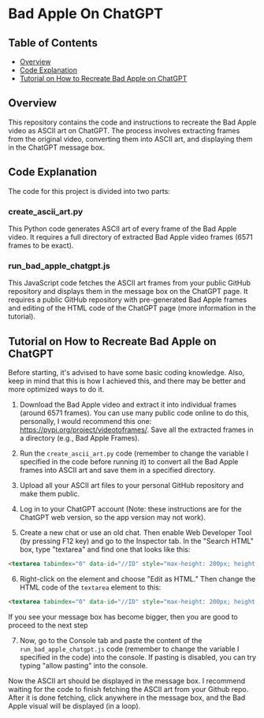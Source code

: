 # Bad Apple On ChatGPT

## Table of Contents

- [Overview](#overview)
- [Code Explanation](#code-explanation)
- [Tutorial on How to Recreate Bad Apple on ChatGPT](#tutorial-on-how-to-recreate-bad-apple-on-chatgpt)

## Overview

This repository contains the code and instructions to recreate the Bad Apple video as ASCII art on ChatGPT. The process involves extracting frames from the original video, converting them into ASCII art, and displaying them in the ChatGPT message box.

## Code Explanation

The code for this project is divided into two parts:

### create_ascii_art.py

This Python code generates ASCII art of every frame of the Bad Apple video. It requires a full directory of extracted Bad Apple video frames (6571 frames to be exact).

### run_bad_apple_chatgpt.js

This JavaScript code fetches the ASCII art frames from your public GitHub repository and displays them in the message box on the ChatGPT page. It requires a public GitHub repository with pre-generated Bad Apple frames and editing of the HTML code of the ChatGPT page (more information in the tutorial).

## Tutorial on How to Recreate Bad Apple on ChatGPT

Before starting, it's advised to have some basic coding knowledge. Also, keep in mind that this is how I achieved this, and there may be better and more optimized ways to do it.

1. Download the Bad Apple video and extract it into individual frames (around 6571 frames). You can use many public code online to do this, personally, I would recommend this one: https://pypi.org/project/videotoframes/. Save all the extracted frames in a directory (e.g., Bad Apple Frames).

2. Run the `create_ascii_art.py` code (remember to change the variable I specified in the code before running it) to convert all the Bad Apple frames into ASCII art and save them in a specified directory.

3. Upload all your ASCII art files to your personal GitHub repository and make them public.

4. Log in to your ChatGPT account (Note: these instructions are for the ChatGPT web version, so the app version may not work).

5. Create a new chat or use an old chat. Then enable Web Developer Tool (by pressing F12 key) and go to the Inspector tab. In the "Search HTML" box, type "textarea" and find one that looks like this:

```html
<textarea tabindex="0" data-id="//ID" style="max-height: 200px; height: 24px; overflow-y: hidden;" rows="1" class="m-0 w-full resize-none border-0 bg-transparent p-0 pr-7 focus:ring-0 focus-visible:ring-0 dark:bg-transparent pl-2 md:pl-0"></textarea>
```
6. Right-click on the element and choose "Edit as HTML." Then change the HTML code of the `textarea` element to this:

```html
<textarea tabindex="0" data-id="//ID" style="max-height: 200px; height: auto; overflow-y: hidden; font-size: 3px; white-space: pre-wrap; line-height: 6px; font-family: monospace;" rows="60" class="m-0 w-full resize-none border-0 bg-transparent p-0 pl-2 pr-7 focus:ring-0 focus-visible:ring-0 dark:bg-transparent md:pl-0"></textarea>
```

If you see your message box has become bigger, then you are good to proceed to the next step

7. Now, go to the Console tab and paste the content of the `run_bad_apple_chatgpt.js` code (remember to change the variable I specified in the code) into the console. If pasting is disabled, you can try typing "allow pasting" into the console.

Now the ASCII art should be displayed in the message box. I recommend waiting for the code to finish fetching the ASCII art from your Github repo. After it is done fetching, click anywhere in the message box, and the Bad Apple visual will be displayed (in a loop).
